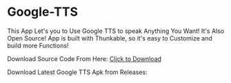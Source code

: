 # Google-TTS
This App Let's you to Use Google TTS to speak Anything You Want! It's Also Open Source! App is built with Thunkable, so it's easy to Customize and build more Functions! 

Download Source Code From Here:
<a href="https://github.com/rmhtmlkoodaaja/Google-TTS/raw/master/Google_TTS.aia"> Click to Download</a>

Download Latest Google TTS Apk from Releases:
